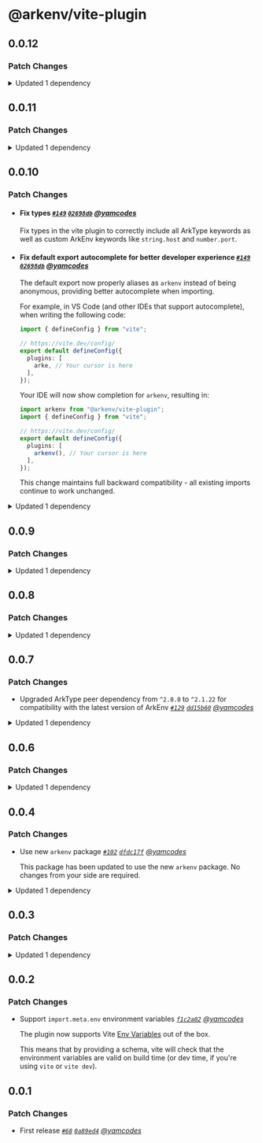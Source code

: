 # @arkenv/vite-plugin

## 0.0.12

### Patch Changes

<details><summary>Updated 1 dependency</summary>

<small>

[`e50dba1`](https://github.com/yamcodes/arkenv/commit/e50dba1f19418f8fc007dc786df1172067e3d07c)

</small>

- `arkenv@0.7.2`

</details>

## 0.0.11

### Patch Changes

<details><summary>Updated 1 dependency</summary>

<small>

[`221f9ef`](https://github.com/yamcodes/arkenv/commit/221f9efdef65691b0c5155b12ec460404dddbe82) [`221f9ef`](https://github.com/yamcodes/arkenv/commit/221f9efdef65691b0c5155b12ec460404dddbe82)

</small>

- `arkenv@0.7.1`

</details>

## 0.0.10

### Patch Changes

- #### Fix types _[`#149`](https://github.com/yamcodes/arkenv/pull/149) [`02698db`](https://github.com/yamcodes/arkenv/commit/02698db49d383c77e7356419e62e66b54c237b7e) [@yamcodes](https://github.com/yamcodes)_

  Fix types in the vite plugin to correctly include all ArkType keywords as well as custom ArkEnv keywords like `string.host` and `number.port`.

- #### Fix default export autocomplete for better developer experience _[`#149`](https://github.com/yamcodes/arkenv/pull/149) [`02698db`](https://github.com/yamcodes/arkenv/commit/02698db49d383c77e7356419e62e66b54c237b7e) [@yamcodes](https://github.com/yamcodes)_

  The default export now properly aliases as `arkenv` instead of being anonymous, providing better autocomplete when importing.

  For example, in VS Code (and other IDEs that support autocomplete), when writing the following code:

  ```ts
  import { defineConfig } from "vite";

  // https://vite.dev/config/
  export default defineConfig({
    plugins: [
      arke, // Your cursor is here
    ],
  });
  ```

  Your IDE will now show completion for `arkenv`, resulting in:

  ```ts
  import arkenv from "@arkenv/vite-plugin";
  import { defineConfig } from "vite";

  // https://vite.dev/config/
  export default defineConfig({
    plugins: [
      arkenv(), // Your cursor is here
    ],
  });
  ```

  This change maintains full backward compatibility - all existing imports continue to work unchanged.

<details><summary>Updated 1 dependency</summary>

<small>

[`2ec4daa`](https://github.com/yamcodes/arkenv/commit/2ec4daae714f6fde09e75d9fae417015111ee007) [`02698db`](https://github.com/yamcodes/arkenv/commit/02698db49d383c77e7356419e62e66b54c237b7e) [`02698db`](https://github.com/yamcodes/arkenv/commit/02698db49d383c77e7356419e62e66b54c237b7e) [`e6eca4f`](https://github.com/yamcodes/arkenv/commit/e6eca4f34eeed2bc2249c3a5a2fced9880bee081)

</small>

- `arkenv@0.7.0`

</details>

## 0.0.9

### Patch Changes

<details><summary>Updated 1 dependency</summary>

<small>

[`721c014`](https://github.com/yamcodes/arkenv/commit/721c014679983d18a235cece0259fe6940269b07)

</small>

- `arkenv@0.6.0`

</details>

## 0.0.8

### Patch Changes

<details><summary>Updated 1 dependency</summary>

<small>

[`2b06c4c`](https://github.com/yamcodes/arkenv/commit/2b06c4c09f3be7192dbd0e23a1bc78506a4d7293)

</small>

- `arkenv@0.5.0`

</details>

## 0.0.7

### Patch Changes

- Upgraded ArkType peer dependency from `^2.0.0` to `^2.1.22` for compatibility with the latest version of ArkEnv _[`#129`](https://github.com/yamcodes/arkenv/pull/129) [`dd15b60`](https://github.com/yamcodes/arkenv/commit/dd15b608281b04eaac1bf93d3911a234e7e7565d) [@yamcodes](https://github.com/yamcodes)_

<details><summary>Updated 1 dependency</summary>

<small>

[`dd15b60`](https://github.com/yamcodes/arkenv/commit/dd15b608281b04eaac1bf93d3911a234e7e7565d)

</small>

- `arkenv@0.4.0`

</details>

## 0.0.6

### Patch Changes

<details><summary>Updated 1 dependency</summary>

<small>

[`d46b233`](https://github.com/yamcodes/arkenv/commit/d46b23355546fd0531123cfaaffab95f74a472da)

</small>

- `arkenv@0.3.0`

</details>

## 0.0.4

### Patch Changes

- Use new `arkenv` package _[`#102`](https://github.com/yamcodes/arkenv/pull/102) [`dfdc17f`](https://github.com/yamcodes/arkenv/commit/dfdc17f3510a9c07586201ecaf310cba3b22d67f) [@yamcodes](https://github.com/yamcodes)_

  This package has been updated to use the new `arkenv` package. No changes from your side are required.

<details><summary>Updated 1 dependency</summary>

<small>

[`dfdc17f`](https://github.com/yamcodes/arkenv/commit/dfdc17f3510a9c07586201ecaf310cba3b22d67f)

</small>

- `arkenv@0.2.0`

</details>

## 0.0.3

### Patch Changes

<details><summary>Updated 1 dependency</summary>

<small>

[`f7c6501`](https://github.com/yamcodes/arkenv/commit/f7c6501272064d13a6f048d68ba826d58eb2eee7)

</small>

- `arkenv@0.1.5`

</details>

## 0.0.2

### Patch Changes

- Support `import.meta.env` environment variables _[`f1c2a02`](https://github.com/yamcodes/arkenv/commit/f1c2a02d2c754261f5cc14f99604d267e6df86db) [@yamcodes](https://github.com/yamcodes)_

  The plugin now supports Vite [Env Variables](https://vite.dev/guide/env-and-mode) out of the box.

  This means that by providing a schema, vite will check that the environment variables are valid on build time (or dev time, if you're using `vite` or `vite dev`).

## 0.0.1

### Patch Changes

- First release _[`#68`](https://github.com/yamcodes/arkenv/pull/68) [`0a89ed4`](https://github.com/yamcodes/arkenv/commit/0a89ed4af85677fc80690a84afd0077f11bf1508) [@yamcodes](https://github.com/yamcodes)_
